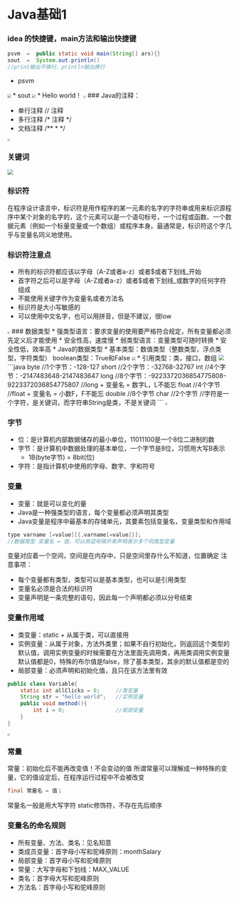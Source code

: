 # Java基础1
### idea 的快捷键，main方法和输出快捷键
```java
psvm  =  public static void main(String[] ars){}
sout  =  System.out.println()
//print输出不换行，println输出换行
```
* psvm
<img src="https://mzp-picture.oss-cn-hangzhou.aliyuncs.com/img/psvm.png" style="zoom:50%;" />
* sout
<img src="https://mzp-picture.oss-cn-hangzhou.aliyuncs.com/img/sout.png" style="zoom:50%;" />
* Hello world！
<img src="https://mzp-picture.oss-cn-hangzhou.aliyuncs.com/img/Hello world.png" style="zoom: 33%;" />
### Java的注释：

* 单行注释  //    注释
* 多行注释  /*   注释   */
* 文档注释  /**     *    */
<img src="https://mzp-picture.oss-cn-hangzhou.aliyuncs.com/img/注释.png" style="zoom: 33%;" />

### 关键词
<img src="https://mzp-picture.oss-cn-hangzhou.aliyuncs.com/img/关键字.png" style="zoom:80%;" />

### 标识符
在程序设计语言中，标识符是用作程序的某一元素的名字的字符串或用来标识源程序中某个对象的名字的，这个元素可以是一个语句标号，一个过程或函数、一个数据元素（例如一个标量变量或一个数组）或程序本身。最通常是，标识符这个字几乎与变量名同义地使用。
### 标识符注意点

* 所有的标识符都应该以字母（A-Z或者a-z）或者$或者下划线_开始
* 首字符之后可以是字母（A-Z或者a-z）或者$或者下划线_或数字的任何字符组成
* 不能使用关键字作为变量名或者方法名
* 标识符是大小写敏感的
* 可以使用中文名字，也可以用拼音，但是不建议，很low
<img src="https://mzp-picture.oss-cn-hangzhou.aliyuncs.com/img/标识符注意.png" style="zoom:33%;" />
### 数据类型
* 强类型语言：要求变量的使用要严格符合规定，所有变量都必须先定义后才能使用
  * 安全性高，速度慢
* 弱类型语言：变量类型可随时转换
  * 安全性低，效率高
* Java的数据类型
  * 基本类型：数值类型（整数类型，浮点类型，字符类型）
                           boolean类型：True和False
                       <img src="https://mzp-picture.oss-cn-hangzhou.aliyuncs.com/img/基本数据类型.png" style="zoom:50%;" />
  * 引用类型：类，接口，数组
                       <img src="https://mzp-picture.oss-cn-hangzhou.aliyuncs.com/img/引用数据类型.png" style="zoom:80%;" />
```java
byte //1个字节：-128-127
short //2个字节：-32768-32767
int //4个字节：-2147483648-2147483647
long //8个字节：-9223372036854775808-9223372036854775807
//long + 变量名 = 数字L，L不能忘
float //4个字节
//float + 变量名 = 小数F，F不能忘
double //8个字节
char //2个字节
//字符是一个字符，是关键词，而字符串String是类，不是关键词
```
<img src="https://mzp-picture.oss-cn-hangzhou.aliyuncs.com/img/数据类型.png" style="zoom:33%;" />

### 字节
* 位：是计算机内部数据储存的最小单位，11011100是一个8位二进制的数
* 字节：是计算机中数据处理的基本单位，一个字节是8位，习惯用大写B表示
  * 1B(byte字节) = 8bit(位)
* 字符：是指计算机中使用的字母、数字、字和符号

### 变量
* 变量：就是可以变化的量
* Java是一种强类型的语言，每个变量都必须声明其类型
* Java变量是程序中最基本的存储单元，其要素包括变量名，变量类型和作用域
```java
type varname [=value][{,varname[=value]}];
//数据类型 变量名 = 值，可以用逗号隔开来声明表示多个同类型变量
```

变量对应着一个空间，空间是在内存中，只是空间里存什么不知道，位置确定
注意事项：
* 每个变量都有类型，类型可以是基本类型，也可以是引用类型
* 变量名必须是合法的标识符
* 变量声明是一条完整的语句，因此每一个声明都必须以分号结束


### 变量作用域
* 类变量：static + 从属于类，可以直接用
* 实例变量：从属于对象，方法外类里；如果不自行初始化，则返回这个类型的默认值，调用实例变量的时候需要在方法里面先调用类，再用类调用实例变量
默认值都是0，特殊的布尔值是false，除了基本类型，其余的默认值都是空的
* 局部变量：必须声明和初始化值，且只在该方法里有效
```java
public class Variable{
	static int allClicks = 0;     //类变量
	String str = "hello world";   //实例变量
	public void method(){
		int i = 0;                //局部变量	
	}
}
```
<img src="https://mzp-picture.oss-cn-hangzhou.aliyuncs.com/img/变量类型.png" style="zoom:33%;" />

### 常量
常量：初始化后不能再改变值！不会变动的值
所谓常量可以理解成一种特殊的变量，它的值设定后，在程序运行过程中不会被改变
```java
final 常量名 = 值；
```
常量名一般是用大写字符
static修饰符，不存在先后顺序
### 变量名的命名规则
* 所有变量、方法、类名：见名知意
* 类成员变量：首字母小写和驼峰原则：monthSalary
* 局部变量：首字母小写和驼峰原则
* 常量：大写字母和下划线：MAX_VALUE
* 类名：首字母大写和驼峰原则
* 方法名：首字母小写和驼峰原则	